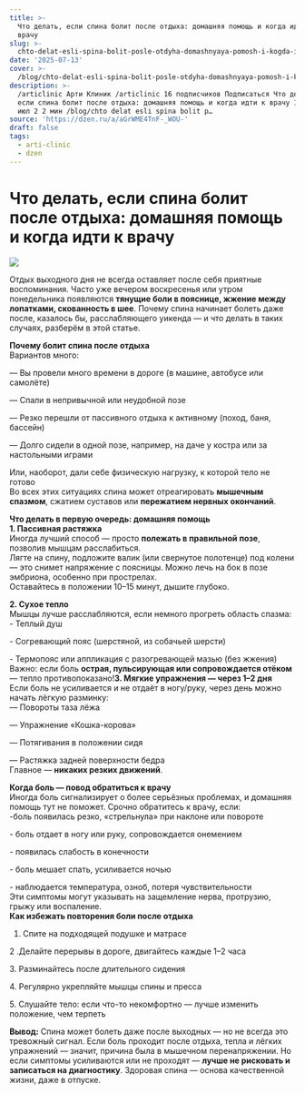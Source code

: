 ```yaml
---
title: >-
  Что делать, если спина болит после отдыха: домашняя помощь и когда идти к
  врачу
slug: >-
  chto-delat-esli-spina-bolit-posle-otdyha-domashnyaya-pomosh-i-kogda-idti-k-vrach
date: '2025-07-13'
cover: >-
  /blog/chto-delat-esli-spina-bolit-posle-otdyha-domashnyaya-pomosh-i-kogda-idti-k-vrach/cover.jpg
description: >-
  /articlinic Арти Клиник /articlinic 16 подписчиков Подписаться Что делать,
  если спина болит после отдыха: домашняя помощь и когда идти к врачу 13 июля13
  июл 2 2 мин /blog/chto delat esli spina bolit p…
source: 'https://dzen.ru/a/aGrWME4TnF-_WOU-'
draft: false
tags:
  - arti-clinic
  - dzen
---
```


# Что делать, если спина болит после отдыха: домашняя помощь и когда идти к врачу

![](/blog/chto-delat-esli-spina-bolit-posle-otdyha-domashnyaya-pomosh-i-kogda-idti-k-vrach/img-0.jpg)

Отдых выходного дня не всегда оставляет после себя приятные воспоминания. Часто уже вечером воскресенья или утром понедельника появляются **тянущие боли в пояснице, жжение между лопатками, скованность в шее**. Почему спина начинает болеть даже после, казалось бы, расслабляющего уикенда — и что делать в таких случаях, разберём в этой статье.  
  
**Почему болит спина после отдыха**  
Вариантов много:

— Вы провели много времени в дороге (в машине, автобусе или самолёте)

— Спали в непривычной или неудобной позе

— Резко перешли от пассивного отдыха к активному (поход, баня, бассейн)

— Долго сидели в одной позе, например, на даче у костра или за настольными играми

Или, наоборот, дали себе физическую нагрузку, к которой тело не готово  
Во всех этих ситуациях спина может отреагировать **мышечным спазмом**, сжатием суставов или **пережатием нервных окончаний**.  
  
**Что делать в первую очередь: домашняя помощь**  
**1\. Пассивная растяжка**  
Иногда лучший способ — просто **полежать в правильной позе**, позволив мышцам расслабиться.  
Лягте на спину, подложите валик (или свернутое полотенце) под колени — это снимет напряжение с поясницы. Можно лечь на бок в позе эмбриона, особенно при прострелах.  
Оставайтесь в положении 10–15 минут, дышите глубоко.  
  
**2\. Сухое тепло**  
Мышцы лучше расслабляются, если немного прогреть область спазма:  
\- Теплый душ

\- Согревающий пояс (шерстяной, из собачьей шерсти)

\- Термопояс или аппликация с разогревающей мазью (без жжения)  
Важно: если боль **острая, пульсирующая или сопровождается отёком** — тепло противопоказано!**3\. Мягкие упражнения — через 1–2 дня**  
Если боль не усиливается и не отдаёт в ногу/руку, через день можно начать лёгкую разминку:  
— Повороты таза лёжа

— Упражнение «Кошка-корова»

— Потягивания в положении сидя

— Растяжка задней поверхности бедра  
Главное — **никаких резких движений**.  
  
**Когда боль — повод обратиться к врачу**  
Иногда боль сигнализирует о более серьёзных проблемах, и домашняя помощь тут не поможет. Срочно обратитесь к врачу, если:  
\-боль появилась резко, «стрельнула» при наклоне или повороте

\- боль отдает в ногу или руку, сопровождается онемением

\- появилась слабость в конечности

\- боль мешает спать, усиливается ночью

\- наблюдается температура, озноб, потеря чувствительности  
Эти симптомы могут указывать на защемление нерва, протрузию, грыжу или воспаление.  
**Как избежать повторения боли после отдыха**  
1. Спите на подходящей подушке и матрасе

2 .Делайте перерывы в дороге, двигайтесь каждые 1–2 часа

3\. Разминайтесь после длительного сидения

4\. Регулярно укрепляйте мышцы спины и пресса

5\. Слушайте тело: если что-то некомфортно — лучше изменить положение, чем терпеть

  
**Вывод:** Спина может болеть даже после выходных — но не всегда это тревожный сигнал. Если боль проходит после отдыха, тепла и лёгких упражнений — значит, причина была в мышечном перенапряжении. Но если симптомы усиливаются или не проходят — **лучше не рисковать и записаться на диагностику**. Здоровая спина — основа качественной жизни, даже в отпуске.